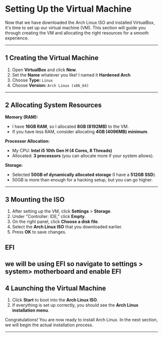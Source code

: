 # Setting Up the Virtual Machine

Now that we have downloaded the Arch Linux ISO and installed VirtualBox, it's time to set up our virtual machine (VM). This section will guide you through creating the VM and allocating the right resources for a smooth experience.

---

## **1️ Creating the Virtual Machine**
1. Open **VirtualBox** and click **New**.
2. Set the **Name** whatever you like! I named it **Hardened Arch**
3. Choose **Type:** `Linux`  
4. Choose **Version:** `Arch Linux (x86_64)`

---

## **2️ Allocating System Resources**
**Memory (RAM):**  
- I have **16GB RAM**, so I allocated **8GB (8192MB)** to the VM.  
- If you have less RAM, consider allocating **4GB (4096MB) minimum**.

**Processor Allocation:**  
- My CPU: **Intel i5 10th Gen H (4 Cores, 8 Threads)**  
- Allocated: **3 processors** (you can allocate more if your system allows).

**Storage:**  
- Selected **50GB of dynamically allocated storage** (I have a **512GB SSD**).  
- 50GB is more than enough for a hacking setup, but you can go higher.

---

## **3️ Mounting the ISO**
1. After setting up the VM, click **Settings** > **Storage**.
2. Under "Controller: IDE," click **Empty**.
3. On the right panel, click **Choose a disk file**.
4. Select the **Arch Linux ISO** that you downloaded earlier.
5. Press **OK** to save changes.

## EFI
we will be using EFI so navigate to settings > system> motherboard and enable EFI
---

## **4️ Launching the Virtual Machine**
1. Click **Start** to boot into the **Arch Linux ISO**.
2. If everything is set up correctly, you should see the **Arch Linux installation menu**.

Congratulations! You are now ready to install Arch Linux. In the next section, we will begin the actual installation process. 

---
